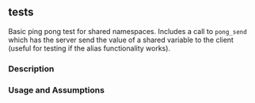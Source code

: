## tests

Basic ping pong test for shared namespaces. Includes a call to `pong_send` which has the server send the value of a shared variable to the client (useful for testing if the alias functionality works).

### Description

### Usage and Assumptions
